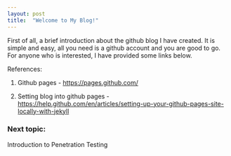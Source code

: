 ```yaml
---
layout: post
title:  "Welcome to My Blog!"
---
```


First of all, a brief introduction about the github blog I have created. It is simple and easy, all you need is a github account and you are good to go. For anyone who is interested, I have provided some links below.

References:

1. Github pages - https://pages.github.com/

2. Setting blog into github pages - https://help.github.com/en/articles/setting-up-your-github-pages-site-locally-with-jekyll





### Next topic:

Introduction to Penetration Testing